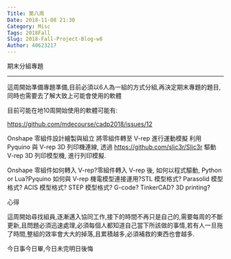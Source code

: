 ```yaml
---
Title: 第八周
Date: 2018-11-08 21:30
Category: Misc
Tags: 2018Fall
Slug: 2018-Fall-Project-Blog-w8
Author: 40623217
---
```


期末分組專題

<!-- PELICAN_END_SUMMARY -->
----

這周開始準備專題準備,目前必須以6人為一組的方式分組,再決定期末專題的題目,同時也需要去了解大致上可能會使用的軟體

目前可能在地10周開始使用的軟體可能有:

https://github.com/mdecourse/cadp2018/issues/12

Onshape 零組件設計繪製與組立
將零組件轉至 V-rep 進行運動模擬
利用 Pyquino 與 V-rep 3D 列印機連線, 透過 https://github.com/slic3r/Slic3r 驅動 V-rep 3D 列印模型機, 進行列印模擬.

Onshape 零組件如何轉入 V-rep?零組件轉入 V-rep 後, 如何以程式驅動, Python or Lua?Pyquino 如何與 V-rep 機電模型連接運用?STL 模型格式?
Parasolid 模型格式?
ACIS 模型格式?
STEP 模型格式?
G-code?
TinkerCAD?
3D printing?

心得

這周開始尋找組員,逐漸邁入協同工作,接下的時間不再只是自己的,需要每周的不斷更新,且問題必須迅速處理,必須每個人都知道自己當下所該做的事情,若有人一旦拖了時間,整組的效率會大大的掉落,且累積越多,必須補救的東西也會越多.

今日事今日畢,今日未完明日後悔



